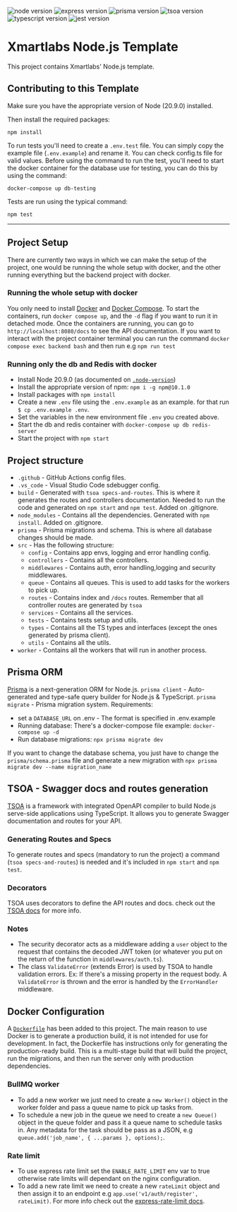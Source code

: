 ![node version](https://img.shields.io/badge/node-20.9.0-brightgreen)
![express version](https://img.shields.io/badge/express-4.17.1-brightgreen)
![prisma version](https://img.shields.io/badge/prisma-5.0.0-brightgreen)
![tsoa version](https://img.shields.io/badge/tsoa-5.1.1-brightgreen)
![typescript version](https://img.shields.io/badge/typescript-5.1.6-brightgreen)
![jest version](https://img.shields.io/badge/jest-29.6.1-brightgreen)

# Xmartlabs Node.js Template
This project contains Xmartlabs' Node.js template.


## Contributing to this Template

Make sure you have the appropriate version of Node (20.9.0) installed.

Then install the required packages:

```shell
npm install
```

To run tests you'll need to create a `.env.test` file. You can simply copy the example file (`.env.example`) and rename it. You can check config.ts file for valid values. Before using the command to run the test, you'll need to start the docker container for the database use for testing, you can do this by using the command: 

```shell
docker-compose up db-testing
```

Tests are run using the typical command:

```shell
npm test
```
----------------------------------------------------------------------

## Project Setup

There are currently two ways in which we can make the setup of the project, one would be running the whole setup with docker, and the other running everything but the backend project with docker.

### Running the whole setup with docker
You only need to install [Docker](https://docs.docker.com/engine/install/) and [Docker Compose](https://docs.docker.com/compose/install/). To start the containers, run `docker compose up`, and the `-d` flag if you want to run it in detached mode.
Once the containers are running, you can go to `http://localhost:8080/docs` to see the API documentation.
If you want to interact with the project container terminal you can run the command `docker compose exec backend bash` and then run e.g `npm run test`


### Running only the db and Redis with docker
* Install Node 20.9.0 (as documented on [`.node-version`](./.node-version))
* Install the appropriate version of npm: `npm i -g npm@10.1.0`
* Install packages with `npm install`
* Create a new `.env` file using the `.env.example` as an example. for that run `$ cp .env.example .env`.
* Set the variables in the new environment file `.env` you created above.
* Start the db and redis container with `docker-compose up db redis-server`
* Start the project with `npm start`

## Project structure
* `.github` - GitHub Actions config files.
* `.vs_code` - Visual Studio Code sdebugger config.
* `build` - Generated with `tsoa specs-and-routes`. This is where it generates the routes and controllers documentation. Needed to run the code and generated on `npm start` and `npm test`. Added on .gitignore.
* `node_modules` - Contains all the dependencies. Generated with `npm install`. Added on .gitignore.
* `prisma` - Prisma migrations and schema. This is where all database changes should be made.
* `src` - Has the following structure:
  * `config` - Contains app envs, logging and error handling config.
  * `controllers` - Contains all the controllers.
  * `middlewares` - Contains auth, error handling,logging and security middlewares.
  * `queue` - Contains all queues. This is used to add tasks for the workers to pick up.
  * `routes` - Contains index and `/docs` routes. Remember that all controller routes are generated by `tsoa`
  * `services` - Contains all the services.
  * `tests` - Contains tests setup and utils.
  * `types` - Contains all the TS types and interfaces (except the ones generated by prisma client).
  * `utils` - Contains all the utils.
* `worker` - Contains all the workers that will run in another process.


## Prisma ORM
[Prisma](https://www.prisma.io/docs/concepts/overview/what-is-prisma) is a next-generation ORM for Node.js.
`prisma client` - Auto-generated and type-safe query builder for Node.js & TypeScript.
`prisma migrate` - Prisma migration system.
Requirements:
* set a `DATABASE_URL` on .env - The format is specified in .env.example
* Running database: There's a docker-compose file example: `docker-compose up -d`
* Run database migrations: `npx prisma migrate dev`

If you want to change the database schema, you just have to change the `prisma/schema.prisma` file and generate a new migration with `npx prisma migrate dev --name migration_name`



## TSOA - Swagger docs and routes generation
[TSOA](https://tsoa-community.github.io/docs/introduction.html) is a framework with integrated OpenAPI compiler to build Node.js serve-side applications using TypeScript. It allows you to generate Swagger documentation and routes for your API.

### Generating Routes and Specs
To generate routes and specs (mandatory to run the project) a command (`tsoa specs-and-routes`) is needed and it's included in `npm start` and `npm test`.

### Decorators
TSOA uses decorators to define the API routes and docs. check out the [TSOA docs](https://tsoa-community.github.io/docs/getting-started.html#defining-a-simple-controller) for more info.

### Notes
* The security decorator acts as a middleware adding a `user` object to the request that contains the decoded JWT token (or whatever you put on the return of the function in `middlewares/auth.ts`).
* The class `ValidateError` (extends Error) is used by TSOA to handle validation errors. Ex: If there's a missing property in the request body. A `ValidateError` is thrown and the error is handled by the `ErrorHandler` middleware.


## Docker Configuration
A [`Dockerfile`](./Dockerfile) has been added to this project. The main reason to use Docker is to generate a production build, it is not intended for use for development.
In fact, the Dockerfile has instructions only for generating the production-ready build. This is a multi-stage build that will build the project, run the migrations, and then run the server only with production dependencies.

### BullMQ worker
* To add a new worker we just need to create a `new Worker()` object in the worker folder and pass a queue name to pick up tasks from.
* To schedule a new job in the queue we need to create a `new Queue()` object in the queue folder and pass it a queue name to schedule tasks in. Any metadata for the task should be pass as a JSON, e.g `queue.add('job_name', { ...params }, options);`.

### Rate limit
* To use express rate limit set the `ENABLE_RATE_LIMIT` env var to true otherwise rate limits will dependant on the nginx configuration.
* To add a new rate limit we need to create a new `rateLimit` object and then assign it to an endpoint e.g `app.use('v1/auth/register', rateLimit)`. For more info check out the [express-rate-limit docs](https://express-rate-limit.mintlify.app/overview).
